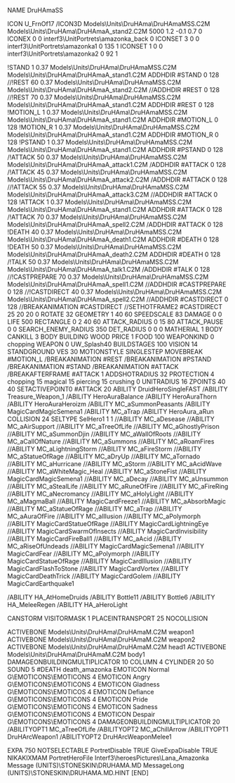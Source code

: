 NAME DruHAmaSS

ICON U_FrnOf17
/ICON3D Models\Units\DruHAma\DruHAmaMSS.C2M Models\Units\DruHAma\DruHAmaA_stand2.C2M 5000 1.2 -0.1 0.7 0  
ICONEX 0 0 interf3\UnitPortrets\amazonka_back 0
ICONSET 3 0 0 interf3\UnitPortrets\amazonka1 0 135 1
ICONSET 1 0 0 interf3\UnitPortrets\amazonka2 0 92 1

!STAND          1 0.37 Models\Units\DruHAma\DruHAmaMSS.C2M Models\Units\DruHAma\DruHAmaA_stand1.C2M
ADDHDIR #STAND 0 128
//!REST          60 0.37 Models\Units\DruHAma\DruHAmaMSS.C2M Models\Units\DruHAma\DruHAmaA_stand2.C2M
//ADDHDIR #REST 0 128
//!REST          70 0.37 Models\Units\DruHAma\DruHAmaMSS.C2M Models\Units\DruHAma\DruHAmaA_stand1.C2M
ADDHDIR #REST 0 128
!MOTION_L      1 0.37 Models\Units\DruHAma\DruHAmaMSS.C2M Models\Units\DruHAma\DruHAmaA_stand1.C2M
ADDHDIR #MOTION_L 0 128
!MOTION_R      1 0.37 Models\Units\DruHAma\DruHAmaMSS.C2M Models\Units\DruHAma\DruHAmaA_stand1.C2M
ADDHDIR #MOTION_R 0 128
!PSTAND        1 0.37 Models\Units\DruHAma\DruHAmaMSS.C2M Models\Units\DruHAma\DruHAmaA_stand1.C2M
ADDHDIR #PSTAND 0 128 
/!ATTACK        50 0.37 Models\Units\DruHAma\DruHAmaMSS.C2M Models\Units\DruHAma\DruHAmaA_attack1.C2M
/ADDHDIR #ATTACK 0 128
/!ATTACK        45 0.37 Models\Units\DruHAma\DruHAmaMSS.C2M Models\Units\DruHAma\DruHAmaA_attack2.C2M
/ADDHDIR #ATTACK 0 128
//!ATTACK        55 0.37 Models\Units\DruHAma\DruHAmaMSS.C2M Models\Units\DruHAma\DruHAmaA_attack3.C2M
//ADDHDIR #ATTACK 0 128
!ATTACK       1 0.37 Models\Units\DruHAma\DruHAmaMSS.C2M Models\Units\DruHAma\DruHAmaA_stand1.C2M
ADDHDIR #ATTACK 0 128
/!ATTACK        70 0.37 Models\Units\DruHAma\DruHAmaMSS.C2M Models\Units\DruHAma\DruHAmaA_spell2.C2M
/ADDHDIR #ATTACK 0 128
!DEATH         40 0.37 Models\Units\DruHAma\DruHAmaMSS.C2M Models\Units\DruHAma\DruHAmaA_death1.C2M
ADDHDIR #DEATH 0 128
!DEATH         50 0.37 Models\Units\DruHAma\DruHAmaMSS.C2M Models\Units\DruHAma\DruHAmaA_death2.C2M
ADDHDIR #DEATH 0 128
/!TALK         50 0.37 Models\Units\DruHAma\DruHAmaMSS.C2M Models\Units\DruHAma\DruHAmaA_talk1.C2M
/ADDHDIR #TALK 0 128
//!CASTPREPARE   70  0.37 Models\Units\DruHAma\DruHAmaMSS.C2M Models\Units\DruHAma\DruHAmaA_spell1.C2M
//ADDHDIR #CASTPREPARE 0 128
//!CASTDIRECT    40  0.37 Models\Units\DruHAma\DruHAmaMSS.C2M Models\Units\DruHAma\DruHAmaA_spell2.C2M
//ADDHDIR #CASTDIRECT 0 128
//BREAKANIMATION #CASTDIRECT
//SETHOTFRAME2 #CASTDIRECT 25 20 20 0
ROTATE 32
GEOMETRY 1 40 60
SPEEDSCALE 83
DAMAGE   0 0
LIFE     500
RECTANGLE 0 2 40 60
ATTACK_RADIUS 0 15 80
ATTACK_PAUSE 0 0
SEARCH_ENEMY_RADIUS 350
DET_RADIUS 0 0 0
MATHERIAL 1 BODY
CANKILL 3 BODY BUILDING WOOD
PRICE 1 FOOD 100
WEAPONKIND 0 chopping
WEAPON 0 UW_Splash40
BUILDSTAGES 100
VISION 14
STANDGROUND
VES 30
MOTIONSTYLE SINGLESTEP
MOVEBREAK #MOTION_L
/BREAKANIMATION #REST
/BREAKANIMATION #PSTAND
/BREAKANIMATION #STAND
/BREAKANIMATION #ATTACK
/BREAKAFTERFRAME #ATTACK 1
ADDSHOTRADIUS 32
PROTECTION 4 chopping 15 magical 15 piercing 15 crushing 0
UNITRADIUS 16
ZPOINTS 40 40
SETACTIVEPOINT0 #ATTACK 20
ABILITY DruidHeroSingleFAST
/ABILITY Treasure_Weapon_1
/ABILITY HeroAuraBalance 
/ABILITY HeroAuraThorn 
/ABILITY HeroAuraHeroizm 
/ABILITY MC_aSummonPeasants
/ABILITY MagicCardMagicSemena1
/ABILITY MC_aTrap
/ABILITY HeroAura_aRun
COLLISION 24
SELTYPE SelHero1 1 1
//ABILITY MC_aDesease
//ABILITY MC_aAirSupport
//ABILITY MC_aTreeOfLife
//ABILITY MC_aGhostlyPrison
//ABILITY MC_aSummonDjin
//ABILITY MC_aWallOfRoots
//ABILITY MC_aCallOfNature
//ABILITY MC_aSummons
//ABILITY MC_aRoamFires
//ABILITY MC_aLightningStorm
//ABILITY MC_aFireStorm
//ABILITY MC_aStatueOfRage
//ABILITY MC_aDryUp
//ABILITY MC_aTornado
//ABILITY MC_aHurricane
//ABILITY MC_aStorm
//ABILITY MC_aAcidWave
//ABILITY MC_aWhiteMagic_Heal
//ABILITY MC_aStoneFist
//ABILITY MagicCardMagicSemena1
//ABILITY MC_aDecay
//ABILITY MC_aUnsummon
//ABILITY MC_aStealLife
//ABILITY MC_aRuneOfFire
//ABILITY MC_aFireRing
//ABILITY MC_aNecromancy
//ABILITY MC_aHolyLight
//ABILITY MC_aMagmaBall
//ABILITY MagicCardFreeze1
//ABILITY MC_aAbsorbMagic
//ABILITY MC_aStatueOfRage
//ABILITY MC_aTrap
//ABILITY MC_aAuraOfFire
//ABILITY MC_aIllusion
//ABILITY MC_aPolymorph
//ABILITY MagicCardStatueOfRage
//ABILITY MagicCardLightningEye
//ABILITY MagicCardSwarmOfInsects
//ABILITY MagicCardInvisibility
//ABILITY MagicCardFireBall1
//ABILITY MC_aAcid
//ABILITY MC_aRiseOfUndeads
//ABILITY MagicCardMagicSemena1
//ABILITY MagicCardFear
//ABILITY MC_aPolymorph
//ABILITY MagicCardStatueOfRage
//ABILITY MagicCardIllusion
//ABILITY MagicCardFlashToStone
//ABILITY MagicCardVortex
//ABILITY MagicCardDeathTrick
//ABILITY MagicCardGolem
//ABILITY MagicCardEarthquake1

/ABILITY HA_AtHomeDruids
/ABILITY Bottle11
/ABILITY Bottle6
/ABILITY HA_MeleeRegen
/ABILITY HA_aHeroLight

CANSTORM
VISITORMASK 1
PLACEINTRANSPORT 25
NOCOLLISION

ACTIVEBONE Models\Units\DruHAma\DruHAmaM.C2M weapon1
ACTIVEBONE Models\Units\DruHAma\DruHAmaM.C2M weapon2
ACTIVEBONE Models\Units\DruHAma\DruHAmaM.C2M head1
ACTIVEBONE Models\Units\DruHAma\DruHAmaM.C2M body1
DAMAGEONBUILDINGMULTIPLICATOR 10
COLUMN 4
CYLINDER 20 50
SOUND 5 #DEATH death_amazonka
EMOTICON Normal G\EMOTICONS\EMOTICONS 4
EMOTICON Angry G\EMOTICONS\EMOTICONS 4
EMOTICON Gladness G\EMOTICONS\EMOTICOS 4
EMOTICON Defiance G\EMOTICONS\EMOTICONS 4
EMOTICON Pride G\EMOTICONS\EMOTICONS 4
EMOTICON Sadness G\EMOTICONS\EMOTICONS 4
EMOTICON Despair G\EMOTICONS\EMOTICONS 4
DAMAGEONBUILDINGMULTIPLICATOR 20
/ABILITYOPT1 MC_aTreeOfLife
/ABILITYOPT2 MC_aChillArrow
/ABILITYOPT1 DruHArcWeapon1
/ABILITYOPT2 DruHArcWeaponMelee1

EXPA 750
NOTSELECTABLE
PortretDisable TRUE
GiveExpaDisable TRUE
NIKAKIXMAM
PortretHeroFile Interf3\heroesPictures\Lana_Amazonka
Message (UNITS)\STONESKIN\DRUHAMA.MD
MessageLong (UNITS)\STONESKIN\DRUHAMA.MD.HINT
[END]
